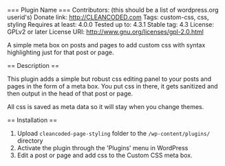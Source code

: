 === Plugin Name ===
Contributors: (this should be a list of wordpress.org userid's)
Donate link: http://CLEANCODED.com
Tags: custom-css, css, styling
Requires at least: 4.0.0
Tested up to: 4.3.1
Stable tag: 4.3
License: GPLv2 or later
License URI: http://www.gnu.org/licenses/gpl-2.0.html

A simple meta box on posts and pages to add custom css with syntax highlighting just for that post or page.

== Description ==

This plugin adds a simple but robust css editing panel to your posts and pages in the form of a meta box. You put css in there, it gets sanitized and then output in the head of that post or page.

All css is saved as meta data so it will stay when you change themes.


== Installation ==

1. Upload `cleancoded-page-styling` folder to the `/wp-content/plugins/` directory
2. Activate the plugin through the 'Plugins' menu in WordPress
3. Edit a post or page and add css to the Custom CSS meta box.
